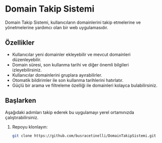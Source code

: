 # Domain Takip Sistemi

Domain Takip Sistemi, kullanıcıların domainlerini takip etmelerine ve yönetmelerine yardımcı olan bir web uygulamasıdır.

## Özellikler

- Kullanıcılar yeni domainler ekleyebilir ve mevcut domainleri düzenleyebilir.
- Domain süresi, son kullanma tarihi ve diğer önemli bilgileri izleyebilirsiniz.
- Kullanıcılar domainlerini gruplara ayırabilirler.
- Otomatik bildirimler ile son kullanma tarihlerini hatırlatır.
- Güçlü bir arama ve filtreleme özelliği ile domainleri kolayca bulabilirsiniz.

## Başlarken

Aşağıdaki adımları takip ederek bu uygulamayı yerel ortamınızda çalıştırabilirsiniz.

1. Repoyu klonlayın: 
   ```bash
   git clone https://github.com/busracetinelli/DomainTakipSistemi.git
